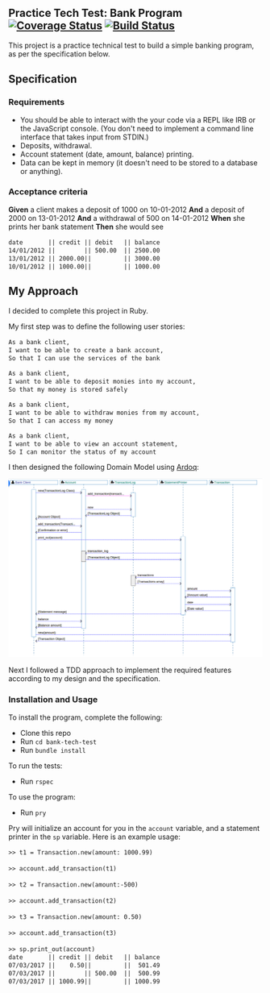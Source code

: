 ## Practice Tech Test: Bank Program [![Coverage Status](https://coveralls.io/repos/github/rkclark/bank-tech-test/badge.svg?branch=master)](https://coveralls.io/github/rkclark/bank-tech-test?branch=master) [![Build Status](https://travis-ci.org/rkclark/bank-tech-test.svg?branch=master)](https://travis-ci.org/rkclark/bank-tech-test)

This project is a practice technical test to build a simple banking program, as per the specification below.

## Specification

### Requirements

* You should be able to interact with the your code via a REPL like IRB or the JavaScript console.  (You don't need to implement a command line interface that takes input from STDIN.)
* Deposits, withdrawal.
* Account statement (date, amount, balance) printing.
* Data can be kept in memory (it doesn't need to be stored to a database or anything).

### Acceptance criteria

**Given** a client makes a deposit of 1000 on 10-01-2012
**And** a deposit of 2000 on 13-01-2012
**And** a withdrawal of 500 on 14-01-2012
**When** she prints her bank statement
**Then** she would see

```
date       || credit || debit   || balance
14/01/2012 ||        || 500.00  || 2500.00
13/01/2012 || 2000.00||         || 3000.00
10/01/2012 || 1000.00||         || 1000.00
```

## My Approach

I decided to complete this project in Ruby.

My first step was to define the following user stories:

```
As a bank client,
I want to be able to create a bank account,
So that I can use the services of the bank
```

```
As a bank client,
I want to be able to deposit monies into my account,
So that my money is stored safely
```

```
As a bank client,
I want to be able to withdraw monies from my account,
So that I can access my money
```

```
As a bank client,
I want to be able to view an account statement,
So I can monitor the status of my account
```

I then designed the following Domain Model using [Ardoq](https://ardoq.com/):

![Domain Model](https://raw.githubusercontent.com/rkclark/bank-tech-test/master/img/domain_model.png)

Next I followed a TDD approach to implement the required features according to my design and the specification.

### Installation and Usage

To install the program, complete the following:

- Clone this repo
- Run `cd bank-tech-test`
- Run `bundle install`

To run the tests:

- Run `rspec`

To use the program:

- Run `pry`

Pry will initialize an account for you in the `account` variable, and a statement printer in the `sp` variable. Here is an example usage:

```
>> t1 = Transaction.new(amount: 1000.99)

>> account.add_transaction(t1)

>> t2 = Transaction.new(amount:-500)

>> account.add_transaction(t2)

>> t3 = Transaction.new(amount: 0.50)

>> account.add_transaction(t3)

>> sp.print_out(account)
date       || credit || debit   || balance
07/03/2017 ||    0.50||         ||  501.49
07/03/2017 ||        || 500.00  ||  500.99
07/03/2017 || 1000.99||         || 1000.99

```
